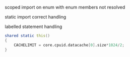 scoped import on enum with enum members not resolved

static import correct handling

labelled statement handling





```d
shared static this()
{
    CACHELIMIT = core.cpuid.datacache[0].size*1024/2;
}
```
